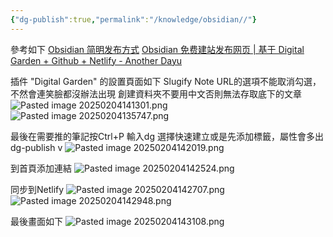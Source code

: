 ```yaml
---
{"dg-publish":true,"permalink":"/knowledge/obsidian//"}
---
```


參考如下
[Obsidian 简明发布方式](https://enneaa.netlify.app/pages/obsidian%20%E7%AE%80%E6%98%8E%E5%8F%91%E5%B8%83%E6%96%B9%E5%BC%8F/)
[Obsidian 免费建站发布网页 | 基于 Digital Garden + Github + Netlify - Another Dayu](https://anotherdayu.com/2022/4222/)

插件 "Digital Garden" 的設置頁面如下
Slugify Note URL的選項不能取消勾選，不然會連笑臉都沒辦法出現
創建資料夾不要用中文否則無法存取底下的文章
![Pasted image 20250204141301.png](/img/user/Assets/Img/Pasted%20image%2020250204141301.png)
![Pasted image 20250204135747.png](/img/user/Assets/Img/Pasted%20image%2020250204135747.png)

最後在需要推的筆記按Ctrl+P 輸入dg
選擇快速建立或是先添加標籤，屬性會多出 dg-publish v
![Pasted image 20250204142019.png](/img/user/Assets/Img/Pasted%20image%2020250204142019.png)

到首頁添加連結
![Pasted image 20250204142524.png](/img/user/Assets/Img/Pasted%20image%2020250204142524.png)

同步到Netlify
![Pasted image 20250204142707.png](/img/user/Assets/Img/Pasted%20image%2020250204142707.png)
![Pasted image 20250204142948.png](/img/user/Assets/Img/Pasted%20image%2020250204142948.png)

最後畫面如下
![Pasted image 20250204143108.png](/img/user/Assets/Img/Pasted%20image%2020250204143108.png)
